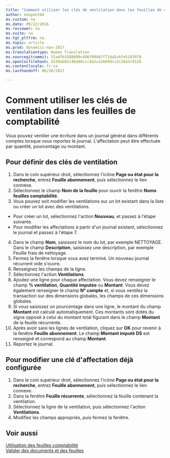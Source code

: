 ```yaml
---
title: "Comment utiliser les clés de ventilation dans les feuilles de comptabilité"
author: edupont04
ms.custom: na
ms.date: 09/22/2016
ms.reviewer: na
ms.suite: na
ms.tgt_pltfrm: na
ms.topic: article
ms.prod: dynamics-nav-2017
ms.translationtype: Human Translation
ms.sourcegitcommit: 51adfb3588099c496f0946ff71da5c6fe518f070
ms.openlocfilehash: d239ab62c4be88ccc4a2ce2669dcc2c20a3c0126
ms.contentlocale: fr-ca
ms.lasthandoff: 06/26/2017

---
```


#  <a name="how-to-use-allocation-keys-in-general-journals"></a>Comment utiliser les clés de ventilation dans les feuilles de comptabilité
Vous pouvez ventiler une écriture dans un journal général dans différents comptes lorsque vous reportez le journal. L'affectation peut être effectuée par quantité, pourcentage ou montant.

## <a name="to-set-up-allocation-keys"></a>Pour définir des clés de ventilation 
1. Dans le coin supérieur droit, sélectionnez l'icône **Page ou état pour la recherche**, entrez **Feuille abonnement**, puis sélectionnez le lien connexe.
2. Sélectionnez le champ **Nom de la feuille** pour ouvrir la fenêtre **Noms feuilles comptabilité**.
3. Vous pouvez soit modifier les ventilations sur un lot existant dans la liste ou créer un lot avec des ventilations.
  * Pour créer un lot, sélectionnez l'action **Nouveau**, et passez à l'étape suivante.
  * Pour modifier les affectations à partir d'un journal existant, sélectionnez le journal et passez à l'étape 7.    
4. Dans le champ **Nom**, saisissez le nom du lot, par exemple NETTOYAGE. Dans le champ **Description**, saisissez une description, par exemple Feuille frais de nettoyage.
5. Fermez la fenêtre lorsque vous avez terminé. Un nouveau journal récurrent vide s'ouvre. 
6. Renseignez les champs de la ligne.
7. Sélectionnez l'action **Ventilations**. 
8. Ajoutez une ligne pour chaque affectation. Vous devez renseigner le champ **% ventilation**, **Quantité imputée** ou **Montant**. Vous devez également renseigner le champ **N° compte** et, si vous ventilez la transaction sur des dimensions globales, les champs de ces dimensions globales.
9. Si vous saisissez un pourcentage dans une ligne, le montant du champ **Montant** est calculé automatiquement. Ces montants sont dotés du signe opposé à celui du montant total figurant dans le champ **Montant** de la feuille récurrente.
10. Après avoir saisi les lignes de ventilation, cliquez sur **OK** pour revenir à la fenêtre **Feuille abonnement**. Le champ **Montant imputé DS** est renseigné et correspond au champ **Montant**.
11. Reportez le journal.

## <a name="to-change-an-allocation-key-that-has-already-been-set-up"></a>Pour modifier une clé d'affectation déjà configurée
1. Dans le coin supérieur droit, sélectionnez l'icône **Page ou état pour la recherche**, entrez **Feuille abonnement**, puis sélectionnez le lien connexe.
2. Dans la fenêtre **Feuille récurrente**, sélectionnez la feuille contenant la ventilation.
3. Sélectionnez la ligne de la ventilation, puis sélectionnez l'action **Ventilations**.
4. Modifiez les champs appropriés, puis fermez la fenêtre.

## <a name="see-also"></a>Voir aussi
[Utilisation des feuilles comptabilité](ui-work-general-journals.md)  
[Valider des documents et des feuilles](ui-post-documents-journals.md)




